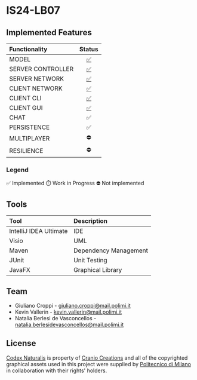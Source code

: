 # IS24-LB07

## Implemented Features

| Functionality  | Status |
| :------------- | :-------------: |
| MODEL  | [:white_check_mark:](https://github.com/nataliaberlesi/ing-sw-24/tree/master/src/main/java/it/polimi/ingsw/Server/Model)  |
| SERVER CONTROLLER  | [:white_check_mark:](https://github.com/nataliaberlesi/ing-sw-24/tree/master/src/main/java/it/polimi/ingsw/Server/Controller)  |
| SERVER NETWORK  | [:white_check_mark:](https://github.com/nataliaberlesi/ing-sw-24/tree/master/src/main/java/it/polimi/ingsw/Server/Network)  |
| CLIENT NETWORK  | [:white_check_mark:](https://github.com/nataliaberlesi/ing-sw-24/tree/master/src/main/java/it/polimi/ingsw/Client/Network)  |
| CLIENT CLI  | [:white_check_mark:](https://github.com/nataliaberlesi/ing-sw-24/tree/master/src/main/java/it/polimi/ingsw/Client/View/CLI)  |
| CLIENT GUI  | [:white_check_mark:](https://github.com/nataliaberlesi/ing-sw-24/tree/master/src/main/java/it/polimi/ingsw/Client/View/GUI)  |
| CHAT  | :white_check_mark:  |
| PERSISTENCE  | :white_check_mark:  |
| MULTIPLAYER  | :no_entry: |
| RESILIENCE  | :no_entry: |

### Legend

:white_check_mark: Implemented   :stopwatch: Work in Progress   :no_entry: Not implemented

## Tools

| Tool  | Description |
| :------------- | :------------- |
| IntelliJ IDEA Ultimate  | IDE  |
| Visio | UML  |
| Maven | Dependency Management  |
| JUnit  | Unit Testing  |
| JavaFX  | Graphical Library  |

## Team

* Giuliano Croppi - giuliano.croppi@mail.polimi.it
* Kevin Vallerin - kevin.vallerin@mail.polimi.it
* Natalia Berlesi de Vasconcellos - natalia.berlesidevasconcellos@mail.polimi.it

## License

[Codex Naturalis](https://www.craniocreations.it/prodotto/codex-naturalis) is property of [Cranio Creations](https://www.craniocreations.it) and all of the copyrighted graphical assets used in this project were supplied by [Politecnico di Milano](https://www.polimi.it) in collaboration with their rights' holders.
